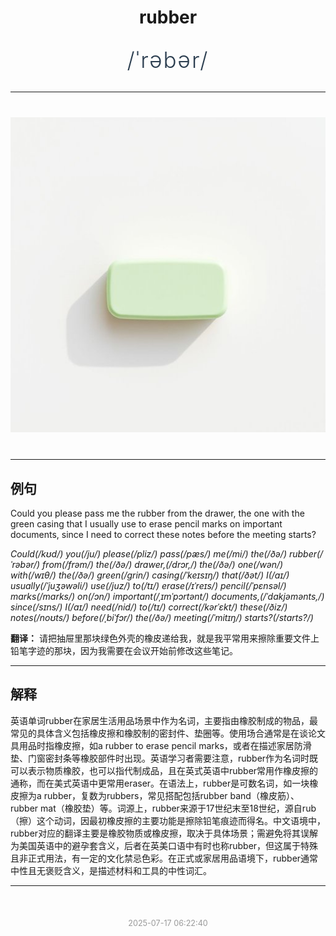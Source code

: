 <div align="center">

# rubber

<div style="margin: 30px 0;">
<h1 style="font-size: 2.5em; font-weight: 300; letter-spacing: 2px; margin: 0; color: #2c3e50;">
/ˈrəbər/
</h1>
</div>

</div>

---

<div align="center" style="margin: 40px 0;">

![rubber](images/rubber.png)

</div>

---

## 例句

Could you please pass me the rubber from the drawer, the one with the green casing that I usually use to erase pencil marks on important documents, since I need to correct these notes before the meeting starts?

*Could(/kʊd/) you(/ju/) please(/pliz/) pass(/pæs/) me(/mi/) the(/ðə/) rubber(/ˈrəbər/) from(/frəm/) the(/ðə/) drawer,(/drɔr,/) the(/ðə/) one(/wən/) with(/wɪθ/) the(/ðə/) green(/grin/) casing(/ˈkeɪsɪŋ/) that(/ðət/) I(/aɪ/) usually(/ˈjuʒəwəli/) use(/juz/) to(/tɪ/) erase(/ɪˈreɪs/) pencil(/ˈpɛnsəl/) marks(/mɑrks/) on(/ɔn/) important(/ˌɪmˈpɔrtənt/) documents,(/ˈdɑkjəmənts,/) since(/sɪns/) I(/aɪ/) need(/nid/) to(/tɪ/) correct(/kərˈɛkt/) these(/ðiz/) notes(/noʊts/) before(/ˌbiˈfɔr/) the(/ðə/) meeting(/ˈmitɪŋ/) starts?(/stɑrts?/)*

**翻译：** 请把抽屉里那块绿色外壳的橡皮递给我，就是我平常用来擦除重要文件上铅笔字迹的那块，因为我需要在会议开始前修改这些笔记。

---

## 解释

英语单词rubber在家居生活用品场景中作为名词，主要指由橡胶制成的物品，最常见的具体含义包括橡皮擦和橡胶制的密封件、垫圈等。使用场合通常是在谈论文具用品时指橡皮擦，如a rubber to erase pencil marks，或者在描述家居防滑垫、门窗密封条等橡胶部件时出现。英语学习者需要注意，rubber作为名词时既可以表示物质橡胶，也可以指代制成品，且在英式英语中rubber常用作橡皮擦的通称，而在美式英语中更常用eraser。在语法上，rubber是可数名词，如一块橡皮擦为a rubber，复数为rubbers，常见搭配包括rubber band（橡皮筋）、rubber mat（橡胶垫）等。词源上，rubber来源于17世纪末至18世纪，源自rub（擦）这个动词，因最初橡皮擦的主要功能是擦除铅笔痕迹而得名。中文语境中，rubber对应的翻译主要是橡胶物质或橡皮擦，取决于具体场景；需避免将其误解为美国英语中的避孕套含义，后者在英美口语中有时也称rubber，但这属于特殊且非正式用法，有一定的文化禁忌色彩。在正式或家居用品语境下，rubber通常中性且无褒贬含义，是描述材料和工具的中性词汇。


---

<div align="center" style="margin-top: 50px;">
<small style="color: #999; font-size: 0.9em;">2025-07-17 06:22:40</small>
</div>
